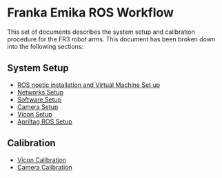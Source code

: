 # Franka Emika ROS Workflow

This set of documents describes the system setup and calibration procedure for the FR3 robot arms. This document has been broken down into the following sections:

## System Setup
- [ROS noetic installation and Virtual Machine Set up](ROSSETUP.md)
- [Networks Setup](../network_setting/README.md)
- [Software Setup](INSTALLATION.md)
- [Camera Setup](CAMERASETUP.md)
- [Vicon Setup]()
- [Apriltag ROS Setup]()
  
## Calibration

- [Vicon Calibration]()
- [Camera Calibration]()
